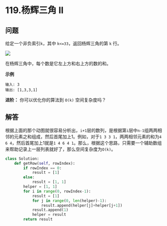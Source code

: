 # 119.杨辉三角 II

## 问题
给定一个非负索引`k`，其中 `k<=33`，返回杨辉三角的第 `k` 行。

![](https://upload.wikimedia.org/wikipedia/commons/0/0d/PascalTriangleAnimated2.gif)

在杨辉三角中，每个数是它左上方和右上方的数的和。


**示例**
```
输入: 3
输出: [1,3,3,1]
```
**进阶：**
你可以优化你的算法到 `O(k)` 空间复杂度吗？

## 解答
根据上面的那个动图就很容易分析出，`i+1`层的数列，是根据第`i`层中`n-1`组两两相邻的元素之和组成，然后首尾加上1。例如，对于`1 3 3 1`，两两相邻元素的和为`4 6 4`，然后首尾加上1就是`1 4 6 4 1`。那么，根据这个思路，只需要一个辅助数组来帮助记录上一层列表就好了，那么空间复杂度为`O(k)`。


```python
class Solution:
    def getRow(self, rowIndex):
        if rowIndex == 0:
            result = [1]
        else:
            result = [1, 1]
        helper = [1, 1]
        for i in range(0, rowIndex-1):
            result = [1]
            for j in range(0, len(helper)-1):
                result.append(helper[j]+helper[j+1])
            result.append(1)
            helper = result
        return result
```
